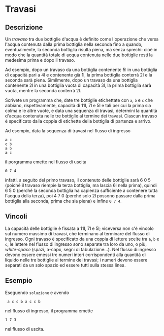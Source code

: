 Travasi
=======

Descrizione
-----------

Un *travaso* tra due bottiglie d'acqua è definito come l'operazione che versa
l'acqua contenuta dalla prima bottiglia nella seconda fino a quando,
eventualmente, la seconda bottiglia risulta piena, ma senza sprechi: cioè in
modo che la quantità totale di acqua contenuta nelle due bottiglie resti la
medesima prima e dopo il travaso.

Ad esempio, dopo un travaso da una bottiglia contenente 5l in una bottiglia di
capacità pari a 4l e contenente già 1l, la prima bottiglia conterrà 2l e la
seconda sarà piena. Similmente, dopo un travaso da una bottiglia contenente 2l
in una bottiglia vuota di capacità 3l, la prima bottiglia sarà vuota, mentre la
seconda conterrà 2l.

Scrivete un programma che, date tre bottiglie etichettate con `a`, `b` e `c` che
abbiano, rispettivamente, capacità di 11l, 7l e 5l e tali per cui la prima sia
colma e le altre vuote, e data una sequenza di travasi,  determini la quantità
d'acqua contenuta nelle tre bottiglie al termine dei travasi. Ciascun travaso è
specificato dalla coppia di etichette della bottiglia di partenza e arrivo.

Ad esempio, data la sequenza di travasi nel flusso di ingresso

    a c
    c b
    a b
    a c

il porgramma emette nel flusso di uscita

    0 7 4

infatti, a seguito del primo travaso, il contenuto delle bottiglie sarà 6 0 5
(poiché il travaso riempie la terza bottiglia, ma lascia 6l nella prima), quindi
6 5 0 (perché la seconda bottiglia ha capienza sufficiente a contenere tutta
l'acqua della terza), poi 4 7 0 (perché solo 2l possono passare dalla prima
bottiglia alla seconda, prima che sia piena) e infine `0 7 4`.


Vincoli
-------

La capacità delle bottiglie è fissata a 11l, 7l e 5l; viceversa non c'è
vincolo sul numero massimo di travasi, che terminano al terminare del flusso di
ingresso. Ogni travaso è specificato da una coppia di lettere scelte tra `a`,
`b` e `c`; le lettere nel flusso di ingresso sono separate tra loro da uno, o
più, *white-space* (spazi, a-capo, segni di tabulazione…). Nel flusso di
ingresso devono essere emessi tre numeri interi corrispondenti alla quantità di
liquido nelle tre bottiglie al termine dei travasi; i numeri devono essere
separati da un solo spazio ed essere tutti sulla stessa linea.


Esempio
-------

Eseguendo `soluzione` e avendo

     a c c b a c c b

nel flusso di ingresso, il programma emette

    1 7 3

nel flusso di uscita.

